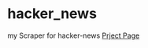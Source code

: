 # hacker_news
my Scraper for hacker-news
[Prject Page](https://github.com/dane-git/hacker_news/projects/1)
